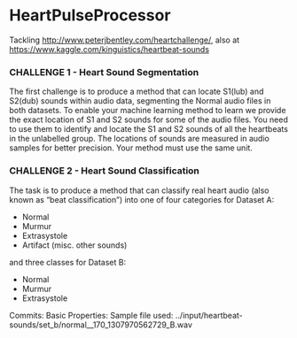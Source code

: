 # HeartPulseProcessor
Tackling http://www.peterjbentley.com/heartchallenge/, also at https://www.kaggle.com/kinguistics/heartbeat-sounds

### CHALLENGE 1 - Heart Sound Segmentation

The first challenge is to produce a method that can locate S1(lub) and S2(dub) sounds within audio data, segmenting the Normal audio files in both datasets. To enable your machine learning method to learn we provide the exact location of S1 and S2 sounds for some of the audio files. You need to use them to identify and locate the S1 and S2 sounds of all the heartbeats in the unlabelled group. The locations of sounds are measured in audio samples for better precision. Your method must use the same unit.

### CHALLENGE 2 - Heart Sound Classification

The task is to produce a method that can classify real heart audio (also known as “beat classification”) into one of four categories for Dataset A:

- Normal
- Murmur
- Extrasystole
- Artifact (misc. other sounds)

and three classes for Dataset B:

- Normal
- Murmur
- Extrasystole

Commits: Basic Properties: Sample file used: ../input/heartbeat-sounds/set_b/normal__170_1307970562729_B.wav
